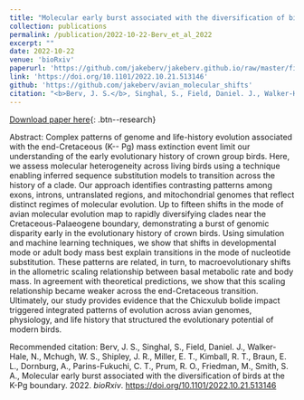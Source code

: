```yaml
---
title: "Molecular early burst associated with the diversification of birds at the K-Pg boundary"
collection: publications
permalink: /publication/2022-10-22-Berv_et_al_2022
excerpt: ""
date: 2022-10-22
venue: 'bioRxiv'
paperurl: 'https://github.com/jakeberv/jakeberv.github.io/raw/master/files/pdf/papers/Berv_et_al_2022.pdf'
link: 'https://doi.org/10.1101/2022.10.21.513146'
github: 'https://github.com/jakeberv/avian_molecular_shifts'
citation: "<b>Berv, J. S.</b>, Singhal, S., Field, Daniel. J., Walker-Hale, N.^, Mchugh, W. S.^, Shipley, J. R., Miller, E. T., Kimball, R. T., Braun, E. L., Dornburg, A., Parins-Fukuchi, C. T., Prum, R. O., Friedman, M., Smith, S. A., Molecular early burst associated with the diversification of birds at the K-Pg boundary. <i>bioRxiv</i>. 2022.10.21.513146"
---
```


[Download paper here](https://github.com/jakeberv/jakeberv.github.io/raw/master/files/pdf/papers/Berv_et_al_2022.pdf){: .btn--research}

Abstract: Complex patterns of genome and life-history evolution associated with the end-Cretaceous (K-- Pg) mass extinction event limit our understanding of the early evolutionary history of crown group birds. Here, we assess molecular heterogeneity across living birds using a technique enabling inferred sequence substitution models to transition across the history of a clade. Our approach identifies contrasting patterns among exons, introns, untranslated regions, and mitochondrial genomes that reflect distinct regimes of molecular evolution. Up to fifteen shifts in the mode of avian molecular evolution map to rapidly diversifying clades near the Cretaceous-Palaeogene boundary, demonstrating a burst of genomic disparity early in the evolutionary history of crown birds. Using simulation and machine learning techniques, we show that shifts in developmental mode or adult body mass best explain transitions in the mode of nucleotide substitution. These patterns are related, in turn, to macroevolutionary shifts in the allometric scaling relationship between basal metabolic rate and body mass. In agreement with theoretical predictions, we show that this scaling relationship became weaker across the end-Cretaceous transition. Ultimately, our study provides evidence that the Chicxulub bolide impact triggered integrated patterns of evolution across avian genomes, physiology, and life history that structured the evolutionary potential of modern birds.

Recommended citation: Berv, J. S., Singhal, S., Field, Daniel. J., Walker-Hale, N., Mchugh, W. S., Shipley, J. R., Miller, E. T., Kimball, R. T., Braun, E. L., Dornburg, A., Parins-Fukuchi, C. T., Prum, R. O., Friedman, M., Smith, S. A., Molecular early burst associated with the diversification of birds at the K-Pg boundary. 2022. <i>bioRxiv</i>. <https://doi.org/10.1101/2022.10.21.513146>
